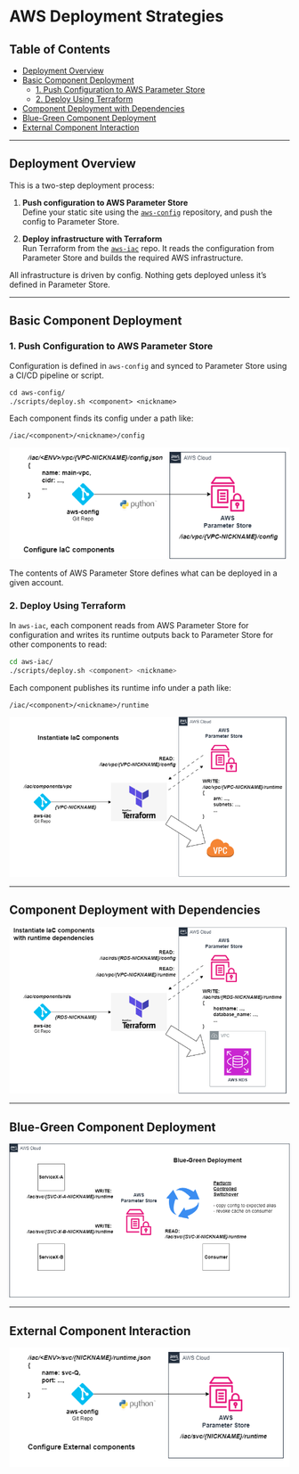 # AWS Deployment Strategies

## Table of Contents

- [Deployment Overview](#deployment-overview)
- [Basic Component Deployment](#basic-component-deployment)
  - [1. Push Configuration to AWS Parameter Store](#1-push-configuration-to-aws-parameter-store)
  - [2. Deploy Using Terraform](#2-deploy-using-terraform)
- [Component Deployment with Dependencies](#component-deployment-with-dependencies)
- [Blue-Green Component Deployment](#blue-green-component-deployment)
- [External Component Interaction](#external-component-interaction)

---

## Deployment Overview

This is a two-step deployment process:

1. **Push configuration to AWS Parameter Store**  
   Define your static site using the [`aws-config`](https://github.com/tstrall/aws-config) repository, and push the config to Parameter Store.

2. **Deploy infrastructure with Terraform**  
   Run Terraform from the [`aws-iac`](https://github.com/tstrall/aws-iac) repo. It reads the configuration from Parameter Store and builds the required AWS infrastructure.

All infrastructure is driven by config. Nothing gets deployed unless it’s defined in Parameter Store.

---

## Basic Component Deployment

### 1. Push Configuration to AWS Parameter Store

Configuration is defined in `aws-config` and synced to Parameter Store using a CI/CD pipeline or script.

```
cd aws-config/
./scripts/deploy.sh <component> <nickname>
```

Each component finds its config under a path like:

```
/iac/<component>/<nickname>/config
```

![Deploy Configuration](../img/deploy-config.drawio.png)

The contents of AWS Parameter Store defines what can be deployed in a given account.

### 2. Deploy Using Terraform

In `aws-iac`, each component reads from AWS Parameter Store for configuration and writes its runtime outputs back to Parameter Store for other components to read:

```sh
cd aws-iac/
./scripts/deploy.sh <component> <nickname>
```

Each component publishes its runtime info under a path like:

```
/iac/<component>/<nickname>/runtime
```

![Deploy Component](../img/deploy-tf.drawio.png)

---

## Component Deployment with Dependencies

![Deploy Component with Dependencies](../img/deploy-tf-w-dep.drawio.png)

---

## Blue-Green Component Deployment

![Blue-Green Component Deployment](../img/deploy-blue-green.drawio.png)

---

## External Component Interaction

![External Component Interaction](../img/deploy-config-external.drawio.png)
